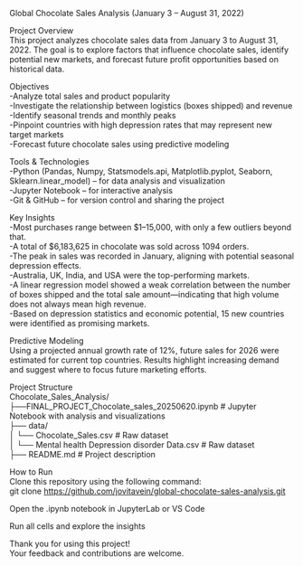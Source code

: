 Global Chocolate Sales Analysis (January 3 – August 31, 2022)  

Project Overview  
This project analyzes chocolate sales data from January 3 to August 31, 2022. The goal is to explore factors that influence chocolate sales, identify potential new markets, and forecast future profit opportunities based on historical data.  

Objectives  
-Analyze total sales and product popularity  
-Investigate the relationship between logistics (boxes shipped) and revenue  
-Identify seasonal trends and monthly peaks  
-Pinpoint countries with high depression rates that may represent new target markets  
-Forecast future chocolate sales using predictive modeling  

Tools & Technologies  
-Python (Pandas, Numpy,  Statsmodels.api, Matplotlib.pyplot, Seaborn, Sklearn.linear_model) – for data analysis and visualization  
-Jupyter Notebook – for interactive analysis  
-Git & GitHub – for version control and sharing the project  

Key Insights  
-Most purchases range between $1–15,000, with only a few outliers beyond that.  
-A total of $6,183,625 in chocolate was sold across 1094 orders.  
-The peak in sales was recorded in January, aligning with potential seasonal depression effects.  
-Australia, UK, India, and USA were the top-performing markets.  
-A linear regression model showed a weak correlation between the number of boxes shipped and the total sale amount—indicating that high volume does not always mean high revenue.  
-Based on depression statistics and economic potential, 15 new countries were identified as promising markets.  

Predictive Modeling  
Using a projected annual growth rate of 12%, future sales for 2026 were estimated for current top countries. Results highlight increasing demand and suggest where to focus future marketing efforts.  

Project Structure  
Chocolate_Sales_Analysis/  
├──FINAL_PROJECT_Chocolate_sales_20250620.ipynb     # Jupyter Notebook with analysis and visualizations  
├── data/  
│   └── Chocolate_Sales.csv            # Raw dataset  
│   └── Mental health Depression disorder Data.csv    # Raw dataset  
├── README.md                          # Project description  

How to Run  
Clone this repository using the following command:  
git clone https://github.com/jovitavein/global-chocolate-sales-analysis.git  

Open the .ipynb notebook in JupyterLab or VS Code  

Run all cells and explore the insights  

Thank you for using this project!  
Your feedback and contributions are welcome.  
